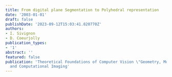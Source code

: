 ```yaml
---
title: From digital plane Segmentation to Polyhedral representation
date: '2003-01-01'
draft: false
publishDate: '2023-09-12T15:03:41.820770Z'
authors:
- I. Sivignon
- D. Coeurjolly
publication_types:
- '1'
abstract: ''
featured: false
publication: 'Theoretical Foundations of Computer Vision \"Geometry, Morphology,
  and Computational Imaging'
---
```


